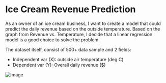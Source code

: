 # Ice Cream Revenue Prediction
As an owner of an ice cream business, I want to create a model that could predict the daily revenue based on the outside temperature. Based on the graph from Revenue vs. Temperature, I decide that a linear regression model is a good choice to solve the problem.

The dataset itself, consist of 500+ data sample and 2 fields:
 - Independent var (X): outside air temperature (deg C)
 - Dependent var (Y): Overall daily revenue ($)

![image](https://user-images.githubusercontent.com/37673834/174691433-ac5511a7-0056-458e-bd95-029885a7b998.png)
